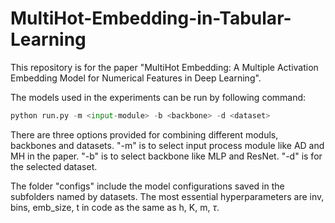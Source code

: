 # MultiHot-Embedding-in-Tabular-Learning

This repository is for the paper "MultiHot Embedding: A Multiple Activation Embedding Model for Numerical Features in Deep Learning".

The models used in the experiments can be run by following command:

```python
python run.py -m <input-module> -b <backbone> -d <dataset> 
```
There are three options provided for combining different moduls,
backbones and datasets. "-m" is to select input process module
like AD and MH in the paper. "-b" is to select backbone like MLP
and ResNet. "-d" is for the selected dataset.

The folder "configs" include the model configurations saved in
the subfolders named by datasets. The most essential hyperparameters
are inv, bins, emb_size, t in code as the same as h, K, m, $\tau$.

